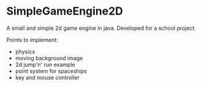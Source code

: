 SimpleGameEngine2D
==================

A small and simple 2d game engine in java. Developed for a school project.

Points to implement:

- physics
- moving background image
- 2d jump'n' run example
- point system for spaceships
- key and mouse controller
